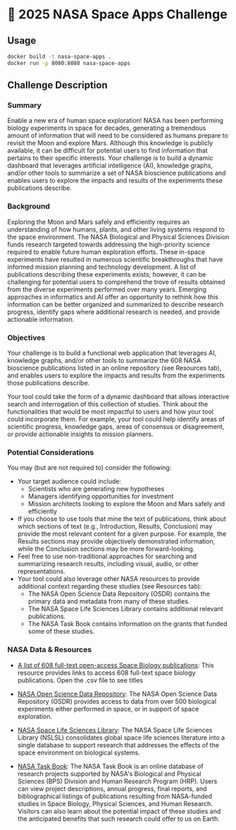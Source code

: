 # 🔭 2025 NASA Space Apps Challenge

## Usage
```bash
docker build -t nasa-space-apps .
docker run -p 8080:8080 nasa-space-apps
```


## Challenge Description

### Summary

Enable a new era of human space exploration! NASA has been performing biology experiments in space for decades, generating a tremendous amount of information that will need to be considered as humans prepare to revisit the Moon and explore Mars. Although this knowledge is publicly available, it can be difficult for potential users to find information that pertains to their specific interests. Your challenge is to build a dynamic dashboard that leverages artificial intelligence (AI), knowledge graphs, and/or other tools to summarize a set of NASA bioscience publications and enables users to explore the impacts and results of the experiments these publications describe.

### Background
Exploring the Moon and Mars safely and efficiently requires an understanding of how humans, plants, and other living systems respond to the space environment. The NASA Biological and Physical Sciences Division funds research targeted towards addressing the high-priority science required to enable future human exploration efforts. These in-space experiments have resulted in numerous scientific breakthroughs that have informed mission planning and technology development. A list of publications describing these experiments exists; however, it can be challenging for potential users to comprehend the trove of results obtained from the diverse experiments performed over many years. Emerging approaches in informatics and AI offer an opportunity to rethink how this information can be better organized and summarized to describe research progress, identify gaps where additional research is needed, and provide actionable information.

### Objectives
Your challenge is to build a functional web application that leverages AI, knowledge graphs, and/or other tools to summarize the 608 NASA bioscience publications listed in an online repository (see Resources tab), and enables users to explore the impacts and results from the experiments those publications describe.

Your tool could take the form of a dynamic dashboard that allows interactive search and interrogation of this collection of studies. Think about the functionalities that would be most impactful to users and how your tool could incorporate them. For example, your tool could help identify areas of scientific progress, knowledge gaps, areas of consensus or disagreement, or provide actionable insights to mission planners.

### Potential Considerations
You may (but are not required to) consider the following:

* Your target audience could include:
  * Scientists who are generating new hypotheses
  * Managers identifying opportunities for investment
  * Mission architects looking to explore the Moon and Mars safely and efficiently
* If you choose to use tools that mine the text of publications, think about which sections of text (e.g., Introduction, Results, Conclusion) may provide the most relevant content for a given purpose. For example, the Results sections may provide objectively demonstrated information, while the Conclusion sections may be more forward-looking.
* Feel free to use non-traditional approaches for searching and summarizing research results, including visual, audio, or other representations.
* Your tool could also leverage other NASA resources to provide additional context regarding these studies (see Resources tab):
  * The NASA Open Science Data Repository (OSDR) contains the primary data and metadata from many of these studies.
  * The NASA Space Life Sciences Library contains additional relevant publications.
  * The NASA Task Book contains information on the grants that funded some of these studies.

### NASA Data & Resources

* [A list of 608 full-text open-access Space Biology publications](https://github.com/jgalazka/SB_publications/tree/main): This resource provides links to access 608 full-text space biology publications. Open the .csv file to see titles

* [NASA Open Science Data Repository](https://www.nasa.gov/osdr/): The NASA Open Science Data Repository (OSDR) provides access to data from over 500 biological experiments either performed in space, or in support of space exploration.

* [NASA Space Life Sciences Library](https://public.ksc.nasa.gov/nslsl/): The NASA Space Life Sciences Library (NSLSL) consolidates global space life sciences literature into a single database to support research that addresses the effects of the space environment on biological systems.

* [NASA Task Book](https://taskbook.nasaprs.com/tbp/welcome.cfm): The NASA Task Book is an online database of research projects supported by NASA's Biological and Physical Sciences (BPS) Division and Human Research Program (HRP). Users can view project descriptions, annual progress, final reports, and bibliographical listings of publications resulting from NASA-funded studies in Space Biology, Physical Sciences, and Human Research. Visitors can also learn about the potential impact of these studies and the anticipated benefits that such research could offer to us on Earth.
